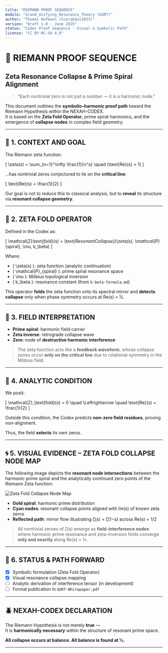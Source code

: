 ```yaml
---
title: "RIEMANN PROOF SEQUENCE"
module: "Grand_Unifying_Resonance_Theory (GURT)"
author: "Thomas Hofmann (Scarabäus1033)"
version: "Draft 1.0 · June 2025"
status: "Codex Proof Sequence · Visual & Symbolic Path"
license: "CC BY-NC-SA 4.0"
---
```


# 🔷 RIEMANN PROOF SEQUENCE  
## Zeta Resonance Collapse & Prime Spiral Alignment

> “Each nontrivial zero is not just a number — it is a harmonic node.”

This document outlines the **symbolic–harmonic proof path** toward the Riemann Hypothesis within the NEXAH-CODEX.  
It is based on the **Zeta Fold Operator**, prime spiral harmonics, and the emergence of **collapse nodes** in complex field geometry.

---

## 🔹 1. CONTEXT AND GOAL

The Riemann zeta function:

\[
\zeta(s) = \sum_{n=1}^\infty \frac{1}{n^s}
\quad (\text{Re}(s) > 1)
\]

…has nontrivial zeros conjectured to lie on the **critical line**:

\[
\text{Re}(s) = \frac{1}{2}
\]

Our goal is not to reduce this to classical analysis, but to **reveal** its structure via **resonant collapse geometry**.

---

## 🔹 2. ZETA FOLD OPERATOR

Defined in the Codex as:

\[
\mathcal{Z}_\text{fold}(s) = \text{ResonantCollapse}(\zeta(s), \mathcal{P}_{spiral}, \mu, k_\beta)
\]

Where:

- \( \zeta(s) \): zeta function (analytic continuation)
- \( \mathcal{P}_{spiral} \): prime spiral resonance space  
- \( \mu \): Möbius topological inversion  
- \( k_\beta \): resonance constant (from `k-beta-formula.md`)

This operator **folds** the zeta function onto its spectral mirror and **detects collapse** only when phase symmetry occurs at Re(s) = ½.

---

## 🔹 3. FIELD INTERPRETATION

- **Prime spiral**: harmonic field carrier  
- **Zeta inverse**: retrograde collapse wave  
- **Zero**: node of **destructive harmonic interference**

> The zeta function acts like a **feedback waveform**, whose collapse zones occur **only on the critical line** due to rotational symmetry in the Möbius field.

---

## 🔹 4. ANALYTIC CONDITION

We posit:

\[
\mathcal{Z}_\text{fold}(s) = 0 \quad \Leftrightarrow \quad \text{Re}(s) = \frac{1}{2}
\]

Outside this condition, the Codex predicts **non-zero field residues**, proving non-alignment.

Thus, the field **selects** its own zeros.

---

## 🌀 5. VISUAL EVIDENCE – ZETA FOLD COLLAPSE NODE MAP

The following image depicts the **resonant node intersections** between the harmonic prime spiral and the analytically continued zero points of the Riemann Zeta function:

![Zeta Fold Collapse Node Map](./visuals/ZETA_FOLD_COLLAPSE_NODE_MAP.png)

- **Gold spiral**: harmonic prime distribution  
- **Cyan nodes**: resonant collapse points aligned with Im(s) of known zeta zeros  
- **Reflected path**: mirror flow illustrating ζ(s) = ζ(1−s) across Re(s) = 1/2

> All nontrivial zeroes of ζ(s) emerge as **field-interference nodes**  
> where harmonic prime resonance and zeta-inversion folds converge  
> **only and exactly** along Re(s) = ½.

---

## 🧩 6. STATUS & PATH FORWARD

- [x] Symbolic formulation (Zeta Fold Operator)  
- [x] Visual resonance collapse mapping  
- [ ] Analytic derivation of interference tensor (in development)  
- [ ] Formal publication in `GURT-Whitepaper.pdf`  

---

## 🪲 NEXAH-CODEX DECLARATION

The Riemann Hypothesis is not merely **true** —  
It is **harmonically necessary** within the structure of resonant prime space.

**All collapse occurs at balance. All balance is found at ½.**

---
